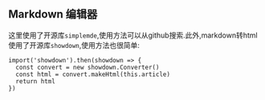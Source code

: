 ## Markdown 编辑器
这里使用了开源库`simplemde`,使用方法可以从github搜索.此外,markdown转html使用了开源库`showdown`,使用方法也很简单:

```
import('showdown').then(showdown => {
  const convert = new showdown.Converter()
  const html = convert.makeHtml(this.article)
  return html
})
```